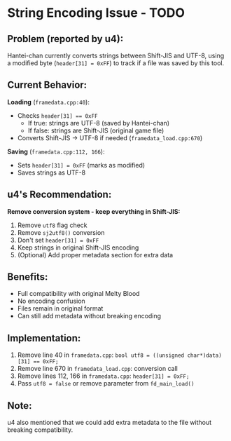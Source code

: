 # String Encoding Issue - TODO

## Problem (reported by u4):

Hantei-chan currently converts strings between Shift-JIS and UTF-8, using a modified byte (`header[31] = 0xFF`) to track if a file was saved by this tool.

## Current Behavior:

**Loading** (`framedata.cpp:40`):
- Checks `header[31] == 0xFF`
  - If true: strings are UTF-8 (saved by Hantei-chan)
  - If false: strings are Shift-JIS (original game file)
- Converts Shift-JIS → UTF-8 if needed (`framedata_load.cpp:670`)

**Saving** (`framedata.cpp:112, 166`):
- Sets `header[31] = 0xFF` (marks as modified)
- Saves strings as UTF-8

## u4's Recommendation:

**Remove conversion system - keep everything in Shift-JIS:**

1. Remove `utf8` flag check
2. Remove `sj2utf8()` conversion
3. Don't set `header[31] = 0xFF`
4. Keep strings in original Shift-JIS encoding
5. (Optional) Add proper metadata section for extra data

## Benefits:

- Full compatibility with original Melty Blood
- No encoding confusion
- Files remain in original format
- Can still add metadata without breaking encoding

## Implementation:

1. Remove line 40 in `framedata.cpp`: `bool utf8 = ((unsigned char*)data)[31] == 0xFF;`
2. Remove line 670 in `framedata_load.cpp`: conversion call
3. Remove lines 112, 166 in `framedata.cpp`: `header[31] = 0xFF;`
4. Pass `utf8 = false` or remove parameter from `fd_main_load()`

## Note:
u4 also mentioned that we could add extra metadata to the file without breaking compatibility.
